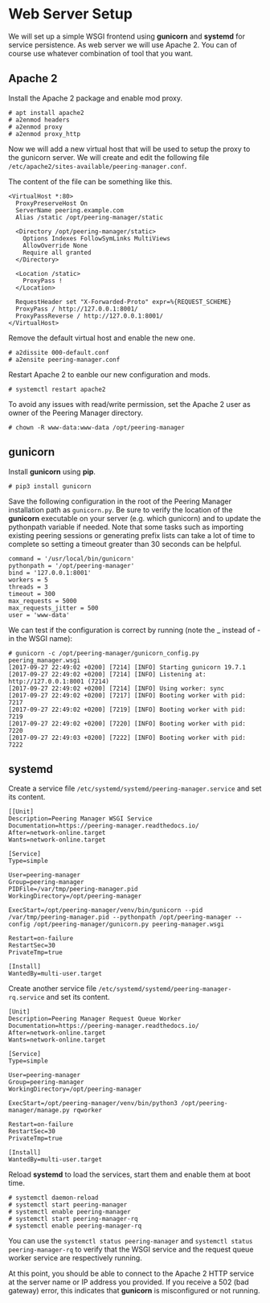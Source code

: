 # Web Server Setup

We will set up a simple WSGI frontend using **gunicorn** and **systemd** for
service persistence. As web server we will use Apache 2. You can of course use
whatever combination of tool that you want.

## Apache 2

Install the Apache 2 package and enable mod proxy.
```no-highlight
# apt install apache2
# a2enmod headers
# a2enmod proxy
# a2enmod proxy_http
```

Now we will add a new virtual host that will be used to setup the proxy to the
gunicorn server. We will create and edit the following file
`/etc/apache2/sites-available/peering-manager.conf`.

The content of the file can be something like this.
```no-highlight
<VirtualHost *:80>
  ProxyPreserveHost On
  ServerName peering.example.com
  Alias /static /opt/peering-manager/static

  <Directory /opt/peering-manager/static>
    Options Indexes FollowSymLinks MultiViews
    AllowOverride None
    Require all granted
  </Directory>

  <Location /static>
    ProxyPass !
  </Location>

  RequestHeader set "X-Forwarded-Proto" expr=%{REQUEST_SCHEME}
  ProxyPass / http://127.0.0.1:8001/
  ProxyPassReverse / http://127.0.0.1:8001/
</VirtualHost>
```

Remove the default virtual host and enable the new one.
```no-highlight
# a2dissite 000-default.conf
# a2ensite peering-manager.conf
```

Restart Apache 2 to eanble our new configuration and mods.
```no-highlight
# systemctl restart apache2
```

To avoid any issues with read/write permission, set the Apache 2 user as owner
of the Peering Manager directory.
```no-highlight
# chown -R www-data:www-data /opt/peering-manager
```

## gunicorn

Install **gunicorn** using **pip**.
```no-highlight
# pip3 install gunicorn
```
Save the following configuration in the root of the Peering Manager
installation path as `gunicorn.py`. Be sure to verify the location of
the **gunicorn** executable on your server (e.g. which gunicorn) and to update
the pythonpath variable if needed. Note that some tasks such as importing
existing peering sessions or generating prefix lists can take a lot of time to
complete so setting a timeout greater than 30 seconds can be helpful.
```no-highlight
command = '/usr/local/bin/gunicorn'
pythonpath = '/opt/peering-manager'
bind = '127.0.0.1:8001'
workers = 5
threads = 3
timeout = 300
max_requests = 5000
max_requests_jitter = 500
user = 'www-data'
```

We can test if the configuration is correct by running (note the _ instead of -
in the WSGI name):
```no-highlight
# gunicorn -c /opt/peering-manager/gunicorn_config.py peering_manager.wsgi
[2017-09-27 22:49:02 +0200] [7214] [INFO] Starting gunicorn 19.7.1
[2017-09-27 22:49:02 +0200] [7214] [INFO] Listening at: http://127.0.0.1:8001 (7214)
[2017-09-27 22:49:02 +0200] [7214] [INFO] Using worker: sync
[2017-09-27 22:49:02 +0200] [7217] [INFO] Booting worker with pid: 7217
[2017-09-27 22:49:02 +0200] [7219] [INFO] Booting worker with pid: 7219
[2017-09-27 22:49:02 +0200] [7220] [INFO] Booting worker with pid: 7220
[2017-09-27 22:49:03 +0200] [7222] [INFO] Booting worker with pid: 7222
```

## systemd

Create a service file `/etc/systemd/systemd/peering-manager.service` and
set its content.
```no-highlight
[[Unit]
Description=Peering Manager WSGI Service
Documentation=https://peering-manager.readthedocs.io/
After=network-online.target
Wants=network-online.target

[Service]
Type=simple

User=peering-manager
Group=peering-manager
PIDFile=/var/tmp/peering-manager.pid
WorkingDirectory=/opt/peering-manager

ExecStart=/opt/peering-manager/venv/bin/gunicorn --pid /var/tmp/peering-manager.pid --pythonpath /opt/peering-manager --config /opt/peering-manager/gunicorn.py peering-manager.wsgi

Restart=on-failure
RestartSec=30
PrivateTmp=true

[Install]
WantedBy=multi-user.target
```

Create another service file `/etc/systemd/systemd/peering-manager-rq.service`
and set its content.
```no-highlight
[Unit]
Description=Peering Manager Request Queue Worker
Documentation=https://peering-manager.readthedocs.io/
After=network-online.target
Wants=network-online.target

[Service]
Type=simple

User=peering-manager
Group=peering-manager
WorkingDirectory=/opt/peering-manager

ExecStart=/opt/peering-manager/venv/bin/python3 /opt/peering-manager/manage.py rqworker

Restart=on-failure
RestartSec=30
PrivateTmp=true

[Install]
WantedBy=multi-user.target
```

Reload **systemd** to load the services, start them and enable them at boot
time.
```no-highlight
# systemctl daemon-reload
# systemctl start peering-manager
# systemctl enable peering-manager
# systemctl start peering-manager-rq
# systemctl enable peering-manager-rq
```

You can use the `systemctl status peering-manager` and
`systemctl status peering-manager-rq` to verify that the WSGI service and the
request queue worker service are respectively running.

At this point, you should be able to connect to the Apache 2 HTTP service at
the server name or IP address you provided. If you receive a 502 (bad gateway)
error, this indicates that **gunicorn** is misconfigured or not running.
